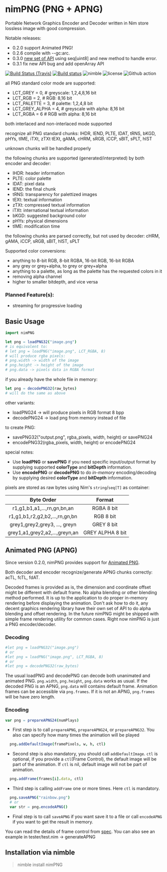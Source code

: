 # nimPNG (PNG + APNG)
Portable Network Graphics Encoder and Decoder written in Nim store lossless image with good compression.

Notable releases:
- 0.2.0 support Animated PNG!
- 0.2.6 compile with --gc:arc.
- 0.3.0 [new set of API](apidoc.md) using seq[uint8] and new method to handle error.
- 0.3.1 fix new API bug and add openArray API

[![Build Status (Travis)](https://img.shields.io/travis/jangko/nimPNG/master.svg?label=Linux%20/%20macOS "Linux/macOS build status (Travis)")](https://travis-ci.org/jangko/nimPNG)
[![Build status](https://ci.appveyor.com/api/projects/status/7ap5r5a41t7ea04p?svg=true)](https://ci.appveyor.com/project/jangko/nimpng)
![nimble](https://img.shields.io/badge/available%20on-nimble-yellow.svg?style=flat-square)
![license](https://img.shields.io/github/license/citycide/cascade.svg?style=flat-square)
![Github action](https://github.com/jangko/nimPNG/workflows/nimPNG%20CI/badge.svg)

all PNG standard color mode are supported:

- LCT_GREY = 0,       # greyscale: 1,2,4,8,16 bit
- LCT_RGB = 2,        # RGB: 8,16 bit
- LCT_PALETTE = 3,    # palette: 1,2,4,8 bit
- LCT_GREY_ALPHA = 4, # greyscale with alpha: 8,16 bit
- LCT_RGBA = 6        # RGB with alpha: 8,16 bit

both interlaced and non-interlaced mode supported

recognize all PNG standard chunks:
IHDR, IEND, PLTE, IDAT, tRNS, bKGD, pHYs, tIME, iTXt, zTXt
tEXt, gAMA, cHRM, sRGB, iCCP, sBIT, sPLT, hIST

unknown chunks will be handled properly

the following chunks are supported (generated/interpreted) by both encoder and decoder:

- IHDR: header information
- PLTE: color palette
- IDAT: pixel data
- IEND: the final chunk
- tRNS: transparency for palettized images
- tEXt: textual information
- zTXt: compressed textual information
- iTXt: international textual information
- bKGD: suggested background color
- pHYs: physical dimensions
- tIME: modification time

the following chunks are parsed correctly, but not used by decoder:
cHRM, gAMA, iCCP, sRGB, sBIT, hIST, sPLT

Supported color conversions:

- anything to 8-bit RGB, 8-bit RGBA, 16-bit RGB, 16-bit RGBA
- any grey or grey+alpha, to grey or grey+alpha
- anything to a palette, as long as the palette has the requested colors in it
- removing alpha channel
- higher to smaller bitdepth, and vice versa

### Planned Feature(s):
- streaming for progressive loading

## Basic Usage
```Nim
import nimPNG

let png = loadPNG32("image.png")
# is equivalent to:
# let png = loadPNG("image.png", LCT_RGBA, 8)
# will produce rgba pixels:
# png.width -> width of the image
# png.height -> height of the image
# png.data -> pixels data in RGBA format
```

if you already have the whole file in memory:

```Nim
let png = decodePNG32(raw_bytes)
# will do the same as above
```

other variants:

* loadPNG24 -> will produce pixels in RGB format 8 bpp
* decodePNG24 -> load png from memory instead of file

to create PNG:

* savePNG32("output.png", rgba_pixels, width, height) or savePNG24
* encodePNG32(rgba_pixels, width, height) or encodePNG24

special notes:

* Use **loadPNG** or **savePNG** if you need specific input/output format by supplying supported **colorType** and **bitDepth** information.
* Use **encodePNG** or **decodePNG** to do *in-memory* encoding/decoding by supplying desired **colorType** and **bitDepth** information.

pixels are stored as raw bytes using Nim's `string`/`seq[T]` as container:

|           Byte Order           |      Format      |
|:------------------------------:|:----------------:|
| r1,g1,b1,a1,...,rn,gn,bn,an    | RGBA 8 bit       |
| r1,g1,b1,r2,g2,b2,...,rn,gn,bn | RGB 8 bit        |
| grey1,grey2,grey3, ..., greyn  | GREY 8 bit       |
| grey1,a1,grey2,a2,...,greyn,an | GREY ALPHA 8 bit |

## Animated PNG (APNG)

Since version 0.2.0, nimPNG provides support for [Animated PNG](https://en.wikipedia.org/wiki/APNG).

Both decoder and encoder recognize/generate APNG chunks correctly: acTL, fcTL, fdAT.

Decoded frames is provided as is, the dimension and coordinate offset might be different with default frame.
No alpha blending or other blending method performed.
It is up to the application to do proper in-memory rendering before displaying the animation.
Don't ask how to do it, any decent graphics rendering library have their own set of API to do alpha blending and
offset rendering. In the future nimPNG might be shipped with simple frame rendering utility for common cases.
Right now nimPNG is just a PNG encoder/decoder.

### Decoding

```Nim
#let png = loadPNG32("image.png")
# or
#let png = loadPNG("image.png", LCT_RGBA, 8)
# or
#let png = decodePNG32(raw_bytes)
```

The usual loadPNG and decodePNG can decode both unanimated and animated PNG.
`png.width`, `png.height`, `png.data` works as usual. If the decoded PNG is an APNG, `png.data` will contains default frame.
Animation frames can be accessible via `png.frames`. If it is not an APNG, `png.frames` will be have zero length.

### Encoding

```Nim
var png = prepareAPNG24(numPlays)
```

* First step is to call `prepareAPNG`, `prepareAPNG24`, or `prepareAPNG32`. You also can specify how many times the animation
will be played

```Nim
  png.addDefaultImage(framePixels, w, h, ctl)
```

* Second step is also mandatory, you should call `addDefaultImage`. `ctl` is optional, if you provide a `ctl`(Frame Control),
the default image will be part of the animation. If `ctl` is nil, default image will not be part of animation.

```Nim
  png.addFrame(frames[i].data, ctl)
```

* Third step is calling `addFrame` one or more times. Here `ctl` is mandatory.

```Nim
  png.saveAPNG("rainbow.png")
  # or
  var str = png.encodeAPNG()
```

* Final step is to call `saveAPNG` if you want save it to a file or call `encodeAPNG` if you want to get the result in memory.

You can read the details of frame control from [spec](https://wiki.mozilla.org/APNG_Specification).
You can also see an example in tester/test.nim -> generateAPNG

## Installation via nimble
> nimble install nimPNG

